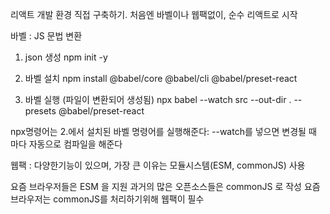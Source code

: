 리액트 개발 환경 직접 구축하기.
처음엔 바벨이나 웹팩없이, 순수 리액트로 시작




바벨 : JS 문법 변환

1. json 생성
npm init -y

2. 바벨 설치
npm install @babel/core @babel/cli @babel/preset-react

3. 바벨 실행 (파일이 변환되어 생성됨)
npx babel --watch src --out-dir . --presets @babel/preset-react

npx명령어는 2.에서 설치된 바벨 명령어를 실행해준다:
--watch를 넣으면 변경될 때 마다 자동으로 컴파일을 해준다





웹팩 : 다양한기능이 있으며, 가장 큰 이유는 모듈시스템(ESM, commonJS) 사용 

요즘 브라우저들은 ESM 을 지원
과거의 많은 오픈소스들은 commonJS 로 작성
요즘 브라우저는 commonJS를 처리하기위해 웹팩이 필수


